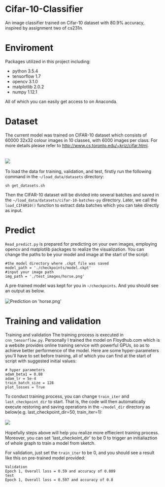 # Cifar-10-Classifier
An image classifier trained on Cifar-10 dataset with 80.9% accuracy, inspired by assignment two of cs231n.



# Enviroment
Packages utilized in this project including:  
* python 3.5.4  
* tensorflow 1.7  
* opencv 3.1.0  
* matplotlib 2.0.2  
* numpy 1.12.1

All of which you can easily get access to on Anaconda.


# Dataset
The current model was trained on CIFAR-10 dataset which consists of 60000 32x32 colour images in 10 classes, with 6000 images per class. For more details please refer to http://www.cs.toronto.edu/~kriz/cifar.html.  
<br>
<br>
![](https://github.com/AlanXia0118/Resource/blob/master/CIFAR-10-Classifier/cifar-10.png)
<br>
<br>
To load the data for training, validation, and test, firstly run the following command in the `~/load_data/datasets` directory:
```
sh get_datasets.sh
```
Then the CIFAR-10 dataset will be divided into several batches and saved in the `~/load_data/datasets/cifar-10-batches-py` directory. Later, we call the `load_CIFAR10()` function to extract data batches which you can take directly as input.


# Predict
`Read_predict.py` is prepared for predicting on your own images, employing opencv and matplotlib packages to realize the visualization. You can change the paths to be your model and image at the start of the script:

```
#the model directory where .ckpt file was saved
model_path = './checkpoints/model.ckpt'
#input your image path
img_path = './test_images/horse.png'
```
A pre-trained model was kept for you in `~/checkpoints`. And you should see an output as below.
<br>
<br>
![Prediction on 'horse.png'](https://github.com/AlanXia0118/Resource/blob/master/CIFAR-10-Classifier/horse.png)

# Training and validation
Training and validation
The training process is executed in `cnn_tensorflow.py`. Personally I trained the model on Floydhub.com which is a website provides online training service with powerful GPUs, so as to achieve better performence of the model.
Here are some hyper-parameters you'll have to set before training, all of which you can find at the start of script with suggested initial values:
```
# hyper parameters
adam_beta1 = 0.88
adam_lr = 5e-4
train_batch_size = 128
plot_losses = True
```
To conduct training process, you can change `train_iter` and `last_checkpoint_dir` to start. That is, the code will then automatically execute restoring and saving operations in the `~/model_dir` directory as below(e.g. last_checkpoint_dir=50, train_iter=1):
<br>
<br>
![](https://github.com/AlanXia0118/Resource/blob/master/CIFAR-10-Classifier/model_dir.png) 
<br>
<br>
Hopefully steps above will help you realize more effiecient training process. Moreover, you can set 'last_checkoint_dir' to be 0 to trigger an initialiaztion of whole graph to train a model from sketch.

For validation, just set the `train_iter` to be 0, and you should see a result like this on pre-trained model provided:
```
Validation
Epoch 1, Overall loss = 0.59 and accuracy of 0.809
test
Epoch 1, Overall loss = 0.597 and accuracy of 0.8
```
